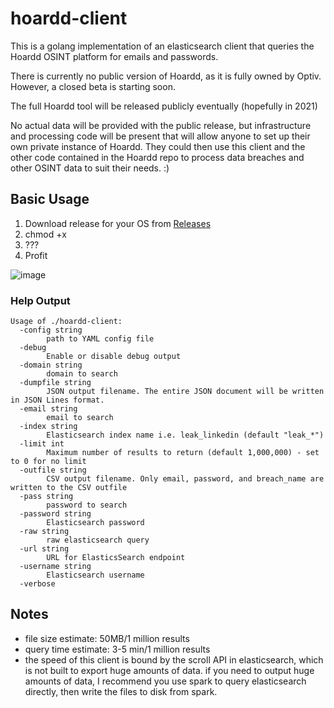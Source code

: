 # hoardd-client

This is a golang implementation of an elasticsearch client that queries the Hoardd OSINT platform for emails and passwords.

There is currently no public version of Hoardd, as it is fully owned by Optiv. However, a closed beta is starting soon.

The full Hoardd tool will be released publicly eventually (hopefully in 2021)

No actual data will be provided with the public release, but infrastructure and processing code will be present that will allow anyone to set up their own private instance of Hoardd. They could then use this client and the other code contained in the Hoardd repo to process data breaches and other OSINT data to suit their needs. :)


## Basic Usage
1. Download release for your OS from [Releases](https://github.com/hoardd/hoardd-client/releases)
2. chmod +x
3. ???
4. Profit

![image](https://user-images.githubusercontent.com/32488787/125102058-e2417400-e0a8-11eb-9a2e-d7928cd9c7dd.png)

### Help Output
```
Usage of ./hoardd-client:
  -config string
        path to YAML config file
  -debug
        Enable or disable debug output
  -domain string
        domain to search
  -dumpfile string
        JSON output filename. The entire JSON document will be written in JSON Lines format.
  -email string
        email to search
  -index string
        Elasticsearch index name i.e. leak_linkedin (default "leak_*")
  -limit int
        Maximum number of results to return (default 1,000,000) - set to 0 for no limit
  -outfile string
        CSV output filename. Only email, password, and breach_name are written to the CSV outfile
  -pass string
        password to search
  -password string
        Elasticsearch password
  -raw string
        raw elasticsearch query
  -url string
        URL for ElasticsSearch endpoint
  -username string
        Elasticsearch username
  -verbose
```

## Notes
- file size estimate: 50MB/1 million results
- query time estimate: 3-5 min/1 million results
- the speed of this client is bound by the scroll API in elasticsearch, which is not built to export huge amounts of data. if you need to output huge amounts of data, I recommend you use spark to query elasticsearch directly, then write the files to disk from spark.


